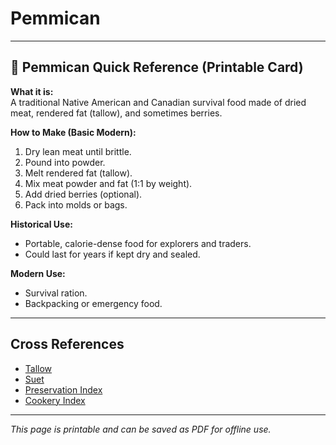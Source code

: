 # Pemmican

---

## 📜 Pemmican Quick Reference (Printable Card)

**What it is:**  
A traditional Native American and Canadian survival food made of dried meat, rendered fat (tallow), and sometimes berries.  

**How to Make (Basic Modern):**  
1. Dry lean meat until brittle.  
2. Pound into powder.  
3. Melt rendered fat (tallow).  
4. Mix meat powder and fat (1:1 by weight).  
5. Add dried berries (optional).  
6. Pack into molds or bags.  

**Historical Use:**  
- Portable, calorie-dense food for explorers and traders.  
- Could last for years if kept dry and sealed.  

**Modern Use:**  
- Survival ration.  
- Backpacking or emergency food.  

---

## Cross References  

- [Tallow](../../fats/tallow.md)  
- [Suet](../../fats/suet.md)  
- [Preservation Index](../../../preservation.md)  
- [Cookery Index](../../../cookery.md)  

---

*This page is printable and can be saved as PDF for offline use.*
